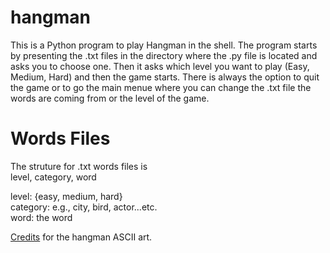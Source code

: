 # hangman

This is a Python program to play Hangman in the shell. The program starts by presenting the .txt files in the directory where the .py file is located and asks you to choose one. Then it asks which level you want to play (Easy, Medium, Hard) and then the game starts. There is always the option to quit the game or to go the main menue where you can change the .txt file the words are coming from or the level of the game. 

# Words Files

The struture for .txt words files is  
level, category, word

level: {easy, medium, hard}  
category: e.g., city, bird, actor...etc.  
word: the word

[Credits](https://gist.github.com/chrishorton/8510732aa9a80a03c829b09f12e20d9c) for the hangman ASCII art.
    
